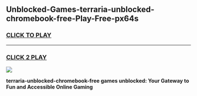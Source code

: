 
## Unblocked-Games-terraria-unblocked-chromebook-free-Play-Free-px64s
<h3>
<a href="https://premium76.site?title=terraria-unblocked-chromebook-free&ref=10A">CLICK TO PLAY</a></h3>
<hr>

<h3>
<a href="https://premium76.site?title=terraria-unblocked-chromebook-free&ref=10A">CLICK 2 PLAY</a>
  
</h3>

<a href="https://premium76.site?title=terraria-unblocked-chromebook-free&ref=10A"><img src="https://clearcache.store/games.png"></a>


**terraria-unblocked-chromebook-free games unblocked: Your Gateway to Fun and Accessible Online Gaming**
